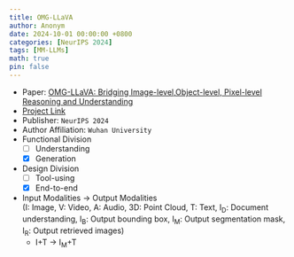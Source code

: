 ```yaml
---
title: OMG-LLaVA
author: Anonym
date: 2024-10-01 00:00:00 +0800
categories: [NeurIPS 2024]
tags: [MM-LLMs]
math: true
pin: false
---
```


- Paper: [OMG-LLaVA: Bridging Image-level,Object-level, Pixel-level Reasoning and Understanding](https://arxiv.org/pdf/2406.19389)
- [Project Link](https://lxtgh.github.io/project/omg_llava)
- Publisher: `NeurIPS 2024`
- Author Affiliation: `Wuhan University`
- Functional Division
  + [ ] Understanding
  + [x] Generation
- Design Division
  + [ ] Tool-using
  + [x] End-to-end
- Input Modalities $\rightarrow$ Output Modalities <br />(I: Image, V: Video, A: Audio, 3D: Point Cloud, T: Text, I<sub>D</sub>: Document understanding, I<sub>B</sub>: Output bounding box, I<sub>M</sub>: Output segmentation mask, I<sub>R</sub>: Output retrieved images)
  + I+T $\rightarrow$ I<sub>M</sub>+T
